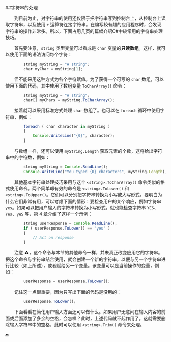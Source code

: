 ##字符串的处理

&emsp;&emsp;到目前为止，对字符串的使用还仅限于把字符串写到控制台上，从控制台上读取字符串，以及使用 `+` 运算符连接字符串。在编写较有趣的应用程序时，会发现字符串的操作非常多。所以，下面占用几页的篇幅介绍C#中较常用的字符串处理技巧。

&emsp;&emsp;首先要注意，`string` 类型变量可以看成是 `char` 变量的**只读数组**。这样，就可以使用下面的语法访问每个字符：

```javascript
        string myString = "A string";
        char myChar = myString[1];
```
&emsp;&emsp;但不能采用这种方式为各个字符赋值。为了获得一个可写的 `char` 数组，可以使用下面的代码，其中使用了数组变量 `ToCharArray()` 命令：

```javascript
        string myString = "A string";
        char[] myChars = myString.ToCharArray();
```

&emsp;&emsp;接着就可以采用标准方式处理 `char` 数组了。也可以在 `foreach` 循环中使用字符串，例如：

```javascript
        foreach ( char character in myString )
        {
            Console.WriteLine("{0}", character);
        }
```
&emsp;&emsp;与数组一样，还可以使用 `myString.Length` 获取元素的个数，这将给出字符串中的字符数，例如：

```javascript
        string myString = Console.ReadLine();
        Console.WriteLine("You typed {0} characters", myString.Length);
```
&emsp;&emsp;其他基本字符串处理技巧采用与这个 `<string>.ToCharArray()` 命令类似的格式使用命令。两个简单却有效的命令是 `<string>.ToLower()` 和 `<string>.ToUpper()`。它们可以分别把字符串转换为小写或大写形式。要明白为什么它们非常有用，可以考虑下面的情形：要检查用户的某个响应，例如字符串 `yes`。如果可以把用户输入的字符串转换为小写形式，就也能检查字符串 `YES`、`Yes`、`yeS` 等，第 4 章介绍了这样一个示例：

```javascript
        string userResponse = Console.ReadLine();
        if ( userResponse.ToLower() == "yes" )
        {
            // Act on response
        }
```

&emsp;&emsp;注意 ⚠️，这个命令与本节的其他命令一样，并未真正改变应用它的字符串。把这个命令与字符串结合使用，就会创建一个新的字符串，以便与另一个字符串进行比较（如上所述），或者赋给另一个变量。该变量可以是当前操作的变量，例如：

```javascript
        userResponse = userResponse.ToLower();
```
&emsp;&emsp;记住这一点很重要，因为只写出下面的代码是没用的：

```javascript
        userResponse.ToLower();
```

&emsp;&emsp;下面看看在简化用户输入方面还可以做什么。如果用户无意间在输入内容的前面或后面添加了多余的空格，会怎样？此时，上述代码就不起作用了。这就需要删除输入字符串中的空格，此时可以使用 `<string>.Trim()` 命令来处理。









🔚